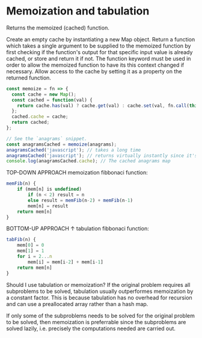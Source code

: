 # Memoization and tabulation

Returns the memoized (cached) function.

Create an empty cache by instantiating a new Map object. Return a function which takes a single argument to be supplied to the memoized function by first checking if the function's output for that specific input value is already cached, or store and return it if not. The function keyword must be used in order to allow the memoized function to have its this context changed if necessary. Allow access to the cache by setting it as a property on the returned function.
```js
const memoize = fn => {
  const cache = new Map();
  const cached = function(val) {
    return cache.has(val) ? cache.get(val) : cache.set(val, fn.call(this, val)) && cache.get(val);
  };
  cached.cache = cache;
  return cached;
};

// See the `anagrams` snippet.
const anagramsCached = memoize(anagrams);
anagramsCached('javascript'); // takes a long time
anagramsCached('javascript'); // returns virtually instantly since it's now cached
console.log(anagramsCached.cache); // The cached anagrams map
```

TOP-DOWN APPROACH
memoization fibbonaci function:
```js
memFib(n) {
    if (mem[n] is undefined)
        if (n < 2) result = n
        else result = memFib(n-2) + memFib(n-1)
        mem[n] = result
    return mem[n]
}
```

BOTTOM-UP APPROACH ↑
tabulation fibbonaci function:
```js
tabFib(n) {
    mem[0] = 0
    mem[1] = 1
    for i = 2...n
        mem[i] = mem[i-2] + mem[i-1]
    return mem[n]
}
```

Should I use tabulation or memoization?
If the original problem requires all subproblems to be solved,
tabulation usually outperformes memoization by a constant factor.
This is because tabulation has no overhead for recursion and can use a preallocated array rather than a hash map.

If only some of the subproblems needs to be solved for the original problem to be solved,
then memoization is preferrable since the subproblems are solved lazily, i.e. precisely the computations needed are carried out.
